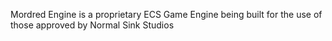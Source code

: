 Mordred Engine is a proprietary ECS Game Engine being built for the use of those approved by Normal Sink Studios
